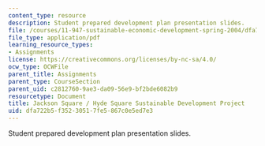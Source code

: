```yaml
---
content_type: resource
description: Student prepared development plan presentation slides.
file: /courses/11-947-sustainable-economic-development-spring-2004/dfa722b5f35230517fe5867c0e5ed7e3_jp_phase1.pdf
file_type: application/pdf
learning_resource_types:
- Assignments
license: https://creativecommons.org/licenses/by-nc-sa/4.0/
ocw_type: OCWFile
parent_title: Assignments
parent_type: CourseSection
parent_uid: c2812760-9ae3-da09-56e9-bf2bde6082b9
resourcetype: Document
title: Jackson Square / Hyde Square Sustainable Development Project
uid: dfa722b5-f352-3051-7fe5-867c0e5ed7e3
---
```

Student prepared development plan presentation slides.